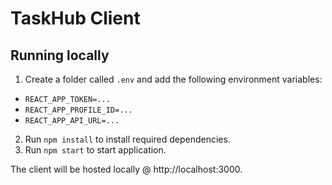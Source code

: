 # TaskHub Client

## Running locally
1. Create a folder called `.env` and add the following environment variables:
- `REACT_APP_TOKEN=...`
- `REACT_APP_PROFILE_ID=...`
- `REACT_APP_API_URL=...`
2. Run `npm install` to install required dependencies.
3. Run `npm start` to start application.

The client will be hosted locally @ http://localhost:3000.
